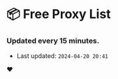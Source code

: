 # :package: Free Proxy List
### Updated every 15 minutes.

- Last updated: `2024-04-20 20:41`

:heart:
